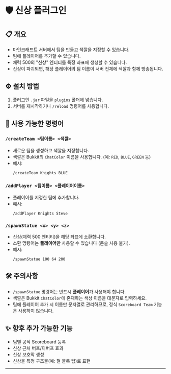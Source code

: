 # 🛡️ 신상 플러그인

## 📋 개요
- 마인크래프트 서버에서 팀을 만들고 색깔을 지정할 수 있습니다.
- 팀에 플레이어를 추가할 수 있습니다.
- 체력 500의 "신상" 엔티티를 특정 좌표에 생성할 수 있습니다.
- 신상이 파괴되면, 해당 플레이어의 팀 이름이 서버 전체에 색깔과 함께 방송됩니다.

## ⚙️ 설치 방법
1. 플러그인 `.jar` 파일을 `plugins` 폴더에 넣습니다.
2. 서버를 재시작하거나 `/reload` 명령어를 사용합니다.

## 📜 사용 가능한 명령어

### `/createTeam <팀이름> <색깔>`
- 새로운 팀을 생성하고 색깔을 지정합니다.
- 색깔은 Bukkit의 `ChatColor` 이름을 사용합니다. (예: `RED`, `BLUE`, `GREEN` 등)
- 예시:  
  ```
  /createTeam Knights BLUE
  ```

### `/addPlayer <팀이름> <플레이어이름>`
- 플레이어를 지정한 팀에 추가합니다.
- 예시:  
  ```
  /addPlayer Knights Steve
  ```

### `/spawnStatue <x> <y> <z>`
- 신상(체력 500 엔티티)을 해당 좌표에 소환합니다.
- 소환 명령어는 **플레이어만** 사용할 수 있습니다 (콘솔 사용 불가).
- 예시:  
  ```
  /spawnStatue 100 64 200
  ```

## 🛠️ 주의사항
- `/spawnStatue` 명령어는 반드시 **플레이어**가 사용해야 합니다.
- 색깔은 Bukkit `ChatColor`에 존재하는 색상 이름을 대문자로 입력하세요.
- 팀에 플레이어 추가 시 이름만 문자열로 관리하므로, 정식 `Scoreboard Team` 기능은 사용하지 않습니다.

## ✨ 향후 추가 가능한 기능
- 팀별 공식 Scoreboard 등록
- 신상 근처 버프/디버프 효과
- 신상 보호막 생성
- 신상을 특정 구조물(예: 철 블록 탑)로 표현

---
